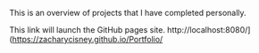 This is an overview of projects that I have completed personally. 

This link will launch the GitHub pages site.
http://localhost:8080/](https://zacharycisney.github.io/Portfolio/
